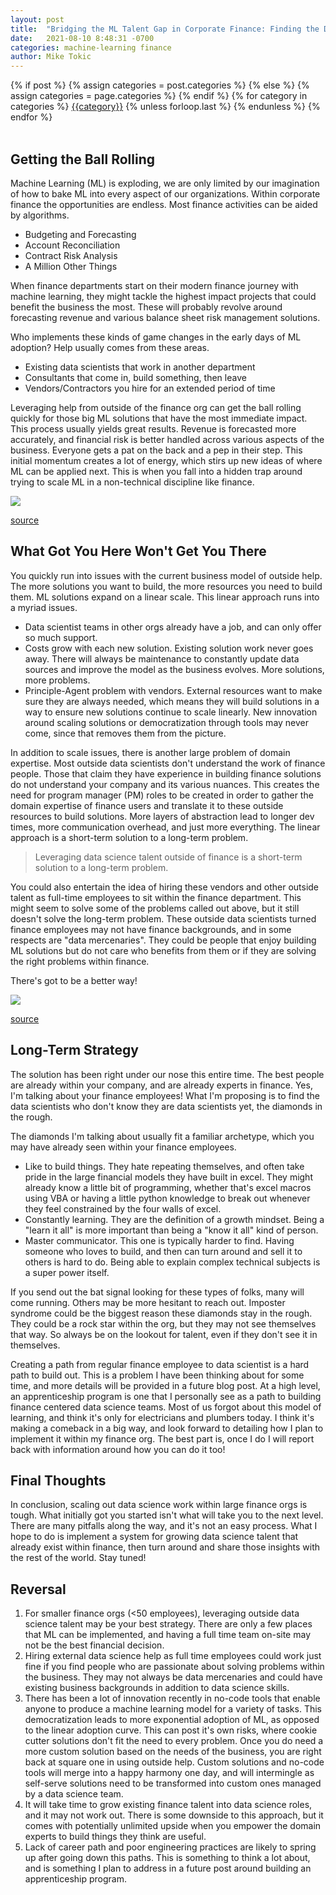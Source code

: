 ```yaml
---
layout: post
title:  "Bridging the ML Talent Gap in Corporate Finance: Finding the Diamonds in the Rough"
date:   2021-08-10 8:48:31 -0700
categories: machine-learning finance
author: Mike Tokic
---
```


<div class="post-categories">
  {% if post %}
    {% assign categories = post.categories %}
  {% else %}
    {% assign categories = page.categories %}
  {% endif %}
  {% for category in categories %}
  <a href="{{site.baseurl}}/categories/#{{category|slugize}}">{{category}}</a>
  {% unless forloop.last %}&nbsp;{% endunless %}
  {% endfor %}
</div>

<br />

## Getting the Ball Rolling

Machine Learning (ML) is exploding, we are only limited by our imagination of how to bake ML into every aspect of our organizations. Within corporate finance the opportunities are endless. Most finance activities can be aided by algorithms. 

- Budgeting and Forecasting
- Account Reconciliation
- Contract Risk Analysis
- A Million Other Things

When finance departments start on their modern finance journey with machine learning, they might tackle the highest impact projects that could benefit the business the most. These will probably revolve around forecasting revenue and various balance sheet risk management solutions. 

Who implements these kinds of game changes in the early days of ML adoption? Help usually comes from these areas. 

- Existing data scientists that work in another department
- Consultants that come in, build something, then leave
- Vendors/Contractors you hire for an extended period of time

Leveraging help from outside of the finance org can get the ball rolling quickly for those big ML solutions that have the most immediate impact. This process usually yields great results. Revenue is forecasted more accurately, and financial risk is better handled across various aspects of the business. Everyone gets a pat on the back and a pep in their step. This initial momentum creates a lot of energy, which stirs up new ideas of where ML can be applied next. This is when you fall into a hidden trap around trying to scale ML in a non-technical discipline like finance. 

![](https://i.pinimg.com/originals/cd/10/c6/cd10c6ab0b9ed4131d3f616c509d7d89.jpg)

[source](https://i.pinimg.com/originals/cd/10/c6/cd10c6ab0b9ed4131d3f616c509d7d89.jpg)

## What Got You Here Won't Get You There

You quickly run into issues with the current business model of outside help. The more solutions you want to build, the more resources you need to build them. ML solutions expand on a linear scale. This linear approach runs into a myriad issues. 

- Data scientist teams in other orgs already have a job, and can only offer so much support. 
- Costs grow with each new solution. Existing solution work never goes away. There will always be maintenance to constantly update data sources and improve the model as the business evolves. More solutions, more problems. 
- Principle-Agent problem with vendors. External resources want to make sure they are always needed, which means they will build solutions in a way to ensure new solutions continue to scale linearly. New innovation around scaling solutions or democratization through tools may never come, since that removes them from the picture. 

In addition to scale issues, there is another large problem of domain expertise. Most outside data scientists don't understand the work of finance people. Those that claim they have experience in building finance solutions do not understand your company and its various nuances. This creates the need for program manager (PM) roles to be created in order to gather the domain expertise of finance users and translate it to these outside resources to build solutions. More layers of abstraction lead to longer dev times, more communication overhead, and just more everything. The linear approach is a short-term solution to a long-term problem.

> Leveraging data science talent outside of finance is a short-term solution to a long-term problem.

You could also entertain the idea of hiring these vendors and other outside talent as full-time employees to sit within the finance department. This might seem to solve some of the problems called out above, but it still doesn't solve the long-term problem. These outside data scientists turned finance employees may not have finance backgrounds, and in some respects are "data mercenaries". They could be people that enjoy building ML solutions but do not care who benefits from them or if they are solving the right problems within finance. 

There's got to be a better way!

![](https://img-cdn.brainberries.co/wp-content/uploads/2016/01/infomercial-gifs-01.gif)

[source](https://img-cdn.brainberries.co/wp-content/uploads/2016/01/infomercial-gifs-01.gif)

## Long-Term Strategy

The solution has been right under our nose this entire time. The best people are already within your company, and are already experts in finance. Yes, I'm talking about your finance employees! What I'm proposing is to find the data scientists who don't know they are data scientists yet, the diamonds in the rough. 

The diamonds I'm talking about usually fit a familiar archetype, which you may have already seen within your finance employees. 

- Like to build things. They hate repeating themselves, and often take pride in the large financial models they have built in excel. They might already know a little bit of programming, whether that's excel macros using VBA or having a little python knowledge to break out whenever they feel constrained by the four walls of excel. 
- Constantly learning. They are the definition of a growth mindset. Being a "learn it all" is more important than being a "know it all" kind of person. 
- Master communicator. This one is typically harder to find. Having someone who loves to build, and then can turn around and sell it to others is hard to do. Being able to explain complex technical subjects is a super power itself. 

If you send out the bat signal looking for these types of folks, many will come running. Others may be more hesitant to reach out. Imposter syndrome could be the biggest reason these diamonds stay in the rough. They could be a rock star within the org, but they may not see themselves that way. So always be on the lookout for talent, even if they don't see it in themselves. 

Creating a path from regular finance employee to data scientist is a hard path to build out. This is a problem I have been thinking about for some time, and more details will be provided in a future blog post. At a high level, an apprenticeship program is one that I personally see as a path to building finance centered data science teams. Most of us forgot about this model of learning, and think it's only for electricians and plumbers today. I think it's making a comeback in a big way, and look forward to detailing how I plan to implement it within my finance org. The best part is, once I do I will report back with information around how you can do it too! 

## Final Thoughts

In conclusion, scaling out data science work within large finance orgs is tough. What initially got you started isn't what will take you to the next level. There are many pitfalls along the way, and it's not an easy process. What I hope to do is implement a system for growing data science talent that already exist within finance, then turn around and share those insights with the rest of the world. Stay tuned!

## Reversal

1. For smaller finance orgs (<50 employees), leveraging outside data science talent may be your best strategy. There are only a few places that ML can be implemented, and having a full time team on-site may not be the best financial decision. 
2. Hiring external data science help as full time employees could work just fine if you find people who are passionate about solving problems within the business. They may not always be data mercenaries and could have existing business backgrounds in addition to data science skills. 
3. There has been a lot of innovation recently in no-code tools that enable anyone to produce a machine learning model for a variety of tasks. This democratization leads to more exponential adoption of ML, as opposed to the linear adoption curve. This can post it's own risks, where cookie cutter solutions don't fit the need to every problem. Once you do need a more custom solution based on the needs of the business, you are right back at square one in using outside help. Custom solutions and no-code tools will merge into a happy harmony one day, and will intermingle as self-serve solutions need to be transformed into custom ones managed by a data science team. 
5. It will take time to grow existing finance talent into data science roles, and it may not work out. There is some downside to this approach, but it comes with potentially unlimited upside when you empower the domain experts to build things they think are useful. 
5. Lack of career path and poor engineering practices are likely to spring up after going down this paths. This is something to think a lot about, and is something I plan to address in a future post around building an apprenticeship program. 